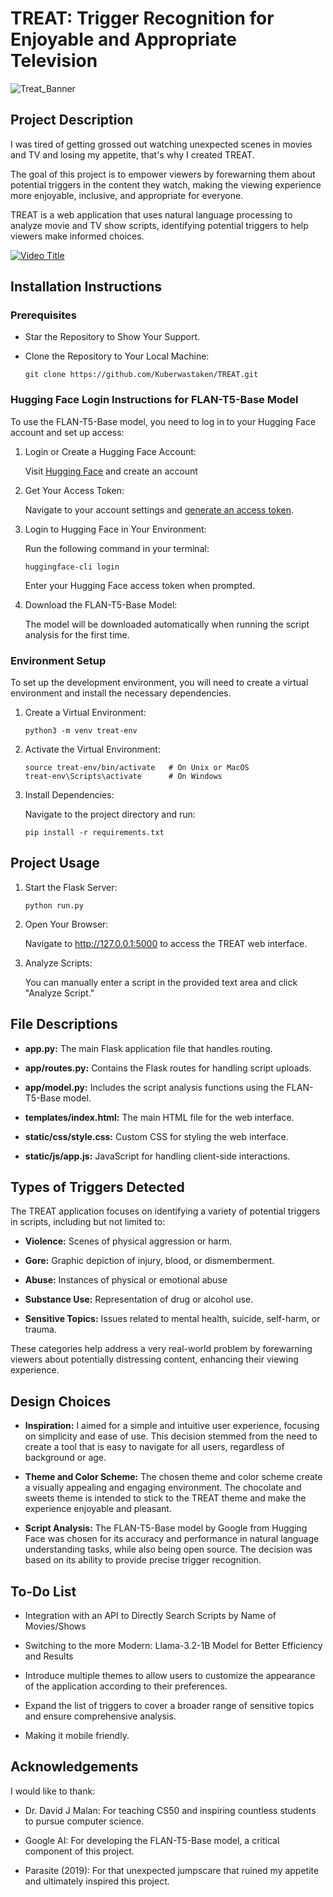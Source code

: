 # TREAT: Trigger Recognition for Enjoyable and Appropriate Television

![Treat_Banner](https://github.com/user-attachments/assets/eeae40eb-85f0-4976-b953-410a42d68038)

## Project Description
I was tired of getting grossed out watching unexpected scenes in movies and TV and losing my appetite, that's why I created TREAT.

The goal of this project is to empower viewers by forewarning them about potential triggers in the content they watch, making the viewing experience more enjoyable, inclusive, and appropriate for everyone.

TREAT is a web application that uses natural language processing to analyze movie and TV show scripts, identifying potential triggers to help viewers make informed choices.

[![Video Title](https://img.youtube.com/vi/VIDEO_ID/0.jpg)](https://www.youtube.com/watch?v=VIDEO_ID)

## Installation Instructions
### Prerequisites
 - Star the Repository to Show Your Support.

 - Clone the Repository to Your Local Machine:

    ```
   git clone https://github.com/Kuberwastaken/TREAT.git
    ```
### Hugging Face Login Instructions for FLAN-T5-Base Model
To use the FLAN-T5-Base model, you need to log in to your Hugging Face account and set up access:

 1. Login or Create a Hugging Face Account:

    Visit [Hugging Face](https://huggingface.co/) and create an account

 2. Get Your Access Token:

    Navigate to your account settings and [generate an access token](https://huggingface.co/settings/tokens).

 3. Login to Hugging Face in Your Environment:
     
    Run the following command in your terminal:

    ```
    huggingface-cli login
    ```
    Enter your Hugging Face access token when prompted.

 4. Download the FLAN-T5-Base Model:

    The model will be downloaded automatically when running the script analysis for the first time.

### Environment Setup
To set up the development environment, you will need to create a virtual environment and install the necessary dependencies.

1. Create a Virtual Environment:

   ```
   python3 -m venv treat-env
   ```
2. Activate the Virtual Environment:

   ```
   source treat-env/bin/activate   # On Unix or MacOS
   treat-env\Scripts\activate      # On Windows
   ```
3. Install Dependencies: 

   Navigate to the project directory and run:
   ```
   pip install -r requirements.txt
   ```

## Project Usage
1. Start the Flask Server:

   ```
   python run.py
   ```
2. Open Your Browser: 

   Navigate to http://127.0.0.1:5000 to access the TREAT web interface.

3. Analyze Scripts:

   You can manually enter a script in the provided text area and click "Analyze Script."

## File Descriptions
- **app.py:** The main Flask application file that handles routing.

- **app/routes.py:** Contains the Flask routes for handling script uploads.

- **app/model.py:** Includes the script analysis functions using the FLAN-T5-Base model.

- **templates/index.html:** The main HTML file for the web interface.

- **static/css/style.css:** Custom CSS for styling the web interface.

- **static/js/app.js:** JavaScript for handling client-side interactions.

## Types of Triggers Detected
The TREAT application focuses on identifying a variety of potential triggers in scripts, including but not limited to:

- **Violence:** Scenes of physical aggression or harm.

- **Gore:** Graphic depiction of injury, blood, or dismemberment.

- **Abuse:** Instances of physical or emotional abuse

- **Substance Use:** Representation of drug or alcohol use.

- **Sensitive Topics:** Issues related to mental health, suicide, self-harm, or trauma.

These categories help address a very real-world problem by forewarning viewers about potentially distressing content, enhancing their viewing experience.

## Design Choices

- **Inspiration:** I aimed for a simple and intuitive user experience, focusing on simplicity and ease of use. This decision stemmed from the need to create a tool that is easy to navigate for all users, regardless of background or age.

- **Theme and Color Scheme:** The chosen theme and color scheme create a visually appealing and engaging environment. The chocolate and sweets theme is intended to stick to the TREAT theme and make the experience enjoyable and pleasant.

- **Script Analysis:** The FLAN-T5-Base model by Google from Hugging Face was chosen for its accuracy and performance in natural language understanding tasks, while also being open source. The decision was based on its ability to provide precise trigger recognition.

## To-Do List
- Integration with an API to Directly Search Scripts by Name of Movies/Shows

- Switching to the more Modern: Llama-3.2-1B Model for Better Efficiency and Results

- Introduce multiple themes to allow users to customize the appearance of the application according to their preferences.

- Expand the list of triggers to cover a broader range of sensitive topics and ensure comprehensive analysis.

- Making it mobile friendly.

## Acknowledgements
I would like to thank:

- Dr. David J Malan: For teaching CS50 and inspiring countless students to pursue computer science.

- Google AI: For developing the FLAN-T5-Base model, a critical component of this project.

- Parasite (2019): For that unexpected jumpscare that ruined my appetite and ultimately inspired this project.

